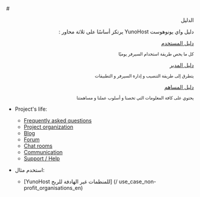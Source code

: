 #<div dir="auto">الدليل</div>

<p dir="rtl" class="lead">
دليل واي يونوهوست YunoHost يرتكز أساسًا على ثلاثة محاور :
</p>

<div class="row text-center">

<div dir="rtl" class="col col-md-4 col-md-offset-1">
<a class="btn btn-success btn-lg" href="/userdoc_fr"><span class="glyphicon glyphicon-user"></span> دليل المستخدم</a>
<p><small class="text-muted">كل ما يخص طريقة استخدام السيرفر يوميًا</small></p>
</div>

<div dir="rtl" class="col col-md-4 col-md-offset-1">
<a class="btn btn-primary btn-lg" href="/admindoc_fr"><span class="glyphicon glyphicon-lock"></span> دليل المدير</a>
<p><small class="text-muted">يتطرق إلى طريقة التنصيب و إدارة السيرفر و التطبيقات</small></p>
</div>

<div dir="rtl" class="col col-md-5 col-md-offset-3">
<a class="btn btn-danger btn-lg" href="/contributordoc"><span class="glyphicon glyphicon-heart"></span> دليل المساهم</a>
<p><small class="text-muted">يحتوي على كافة المعلومات التي تخصنا و أسلوب عملنا و مساهمتنا</small></p>
</div>

</div>

* Project's life:
   * [Frequently asked questions](/faq_en)
   * [Project organization](/project_organization)
   * [Blog](https://forum.yunohost.org/c/announcement)
   * [Forum](https://forum.yunohost.org)
   * [Chat rooms](/chat_rooms_en)
   * [Communication](/communication_en)
   * [Support / Help](/help)

* استخدم مثال:
   * [YunoHost للمنظمات غير الهادفة للربح] (/ use_case_non-profit_organisations_en)
